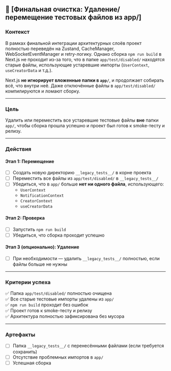 ## 🧹 [Финальная очистка: Удаление/перемещение тестовых файлов из app/]

### Контекст
В рамках финальной интеграции архитектурных слоёв проект полностью переведён на Zustand, CacheManager, WebSocketEventManager и retry-логику. Однако сборка `npm run build` в Next.js не проходит из-за того, что в папке `app/test/disabled/` находятся старые файлы, использующие устаревшие импорты (`UserContext`, `useCreatorData` и т.д.).

Next.js **не игнорирует вложенные папки в `app/`**, и продолжает собирать всё, что внутри неё. Даже отключённые файлы в `app/test/disabled/` компилируются и ломают сборку.

---

### Цель
Удалить или переместить все устаревшие тестовые файлы **вне** папки `app/`, чтобы сборка прошла успешно и проект был готов к smoke-тесту и релизу.

---

### Действия

#### Этап 1: Перемещение
- [ ] Создать новую директорию `__legacy_tests__/` в корне проекта
- [ ] Переместить все файлы из `app/test/disabled/` в `__legacy_tests__/`
- [ ] Убедиться, что в `app/` больше **нет ни одного файла**, использующего:
  - `UserContext`
  - `NotificationContext`
  - `CreatorContext`
  - `useCreatorData`

#### Этап 2: Проверка
- [ ] Запустить `npm run build`
- [ ] Убедиться, что сборка проходит успешно

#### Этап 3 (опционально): Удаление
- [ ] При необходимости — удалить `__legacy_tests__/` полностью, если файлы больше не нужны

---

### Критерии успеха

✅ Папка `app/test/disabled/` полностью очищена  
✅ Все старые тестовые импорты удалены из `app/`  
✅ `npm run build` проходит без ошибок  
✅ Проект готов к smoke-тесту и релизу  
✅ Архитектура полностью зафиксирована без мусора

---

### Артефакты

- [ ] Папка `__legacy_tests__/` с перенесёнными файлами (если требуется сохранить)
- [ ] Отсутствие проблемных импортов в `app/`
- [ ] Успешная сборка